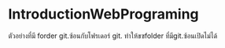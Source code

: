 # IntroductionWebPrograming

ตัวอย่างที่มี forder git.ซ้อนกับโฟรเดอร์ git.  ทำให้ขฃfolder ที่มีgit.ซ้อนเปิดไม่ได้
